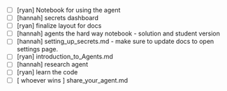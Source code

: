- [ ] [ryan] Notebook for using the agent
- [ ] [hannah] secrets dashboard
- [ ] [ryan] finalize layout for docs
- [ ] [hannah] agents the hard way notebook - solution and student version
- [ ] [hannah] setting_up_secrets.md
        - make sure to update docs to open settings page.
- [ ] [ryan] introduction_to_Agents.md
- [ ] [hannah] research agent
- [ ] [ryan] learn the code
- [ ] [ whoever wins ] share_your_agent.md
